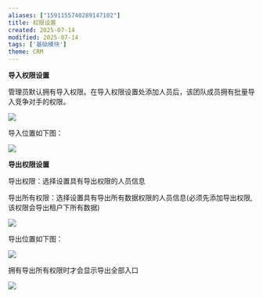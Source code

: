 ```yaml
---
aliases: ["1591155740289147102"]
title: 权限设置
created: 2025-07-14
modified: 2025-07-14
tags: ['基础模块']
theme: CRM
---
```


**导入权限设置**

管理员默认拥有导入权限。在导入权限设置处添加人员后，该团队成员拥有批量导入竞争对手的权限。

![](4929200206063080c430d8f790f58f54.jpg)

导入位置如下图：

![](cbc8d4bb156d6a9b41c7ce3b331500a8.jpg)

**导出权限设置**

导出权限：选择设置具有导出权限的人员信息

导出所有权限：选择设置具有导出所有数据权限的人员信息(必须先添加导出权限,该权限会导出租户下所有数据)

![](80d8010d9898a3fb16dfbdb8f0352782.jpg)

导出位置如下图：

![](7e6058b66416b97fbe67970856ad6e7c.jpg)

拥有导出所有权限时才会显示导出全部入口

![](22dafeabb15e8f0855389dd0785d4d7d.jpg)